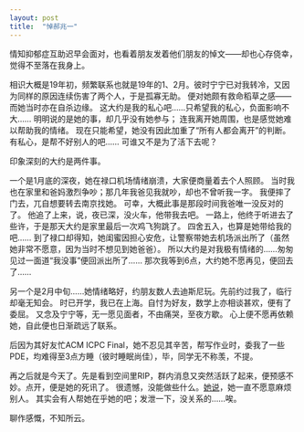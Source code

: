 ```yaml
---
layout: post
title:  "悼郝兆一"
---
```


情知抑郁症互助迟早会面对，也看着朋友发着他们朋友的悼文——却也心存侥幸，觉得不至落在我身上。

相识大概是19年初，频繁联系也就是19年的1、2月。彼时宁宁已对我转冷，又因为同样的原因连续伤害了两个人，于是孤寡无助。
便对她颇有救命稻草之感——而她当时亦在自杀边缘。
这大约是我的私心吧……只希望我的私心，负面影响不大……
明明说的是她的事，却几乎没有她参与；
连我离开她周围，也是感觉她难以帮助我的情绪。
现在只能希望，她没有因此加重了“所有人都会离开”的判断。
有私心，是帮不好别人的吧……
可谁又不是为了活下去呢？

印象深刻的大约是两件事。

一个是1月底的深夜，她在禄口机场情绪崩溃，大家便商量着去个人照顾。
当时我也在家里和爸妈激烈争吵；那几年我爸见我就吵，却也不曾听我一字。
我便摔了门去，兀自想要转去南京找她。
可幸，大概此事是那段时间我爸唯一没反对的了。
他追了上来，说，夜已深，没火车，他带我去吧。
一路上，他终于听进去了些许，于是那天大约是家里最后一次鸡飞狗跳了。
四舍五入，也算是她带给我的吧……
到了禄口却得知，她闺蜜因担心安危，让警察带她去机场派出所了（虽然她非常不愿意，因为当时不想见到她爸爸）。
所以大约是对我极有情绪的……匆匆见过一面道“我没事”便回派出所了……
那次我等到6点，大约她不愿再见，便回去了……

另一个是2月中旬……她情绪略好，约朋友数人去迪斯尼玩。先前约过我了，临行却毫无知会。
时已开学，我已在上海。自忖为好友，数学上亦相谈甚欢，便有了委屈。
又念及宁宁等，无一愿见面者，不由痛哭，至夜方歇。
心上便不愿再依赖她，自此便也日渐疏远了联系。

后因为其好友忙ACM ICPC Final，她不忍见其辛苦，帮写作业时，委我了一些PDE，均难得至3点方睡（彼时睡眠尚佳），毕，同学无不称羡，不提。

再之后就是今天了。先是看到空间里RIP，群内消息又突然活跃了起来，便预感不妙。点开，便是她的死讯了。
很遗憾，没能做些什么。[她说](https://www.zhihu.com/question/310867015/answer/2045223156)，她一直不愿意麻烦别人。
其实会有人帮她在乎她的吧；发泄一下，没关系的……唉。

聊作感慨，不知所云。